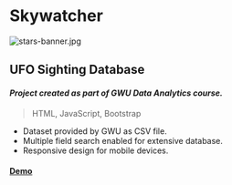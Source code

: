 # Skywatcher

![stars-banner.jpg](https://www.kcet.org/sites/kl/files/styles/kl_image_article_hero/public/thumbnails/image/stars-banner.jpg?itok=uFRO8PCz)
## UFO Sighting Database 
#### *Project created as part of GWU Data Analytics course.*
> HTML, JavaScript, Bootstrap

* Dataset provided by GWU as CSV file.
* Multiple field search enabled for extensive database.
* Responsive design for mobile devices.

#### [Demo](https://jmendiola84.github.io/Skywatchers)

